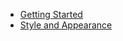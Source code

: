* [Getting Started](pager/getting-started.md)
* [Style and Appearance](pager/style-and-appearance.md)